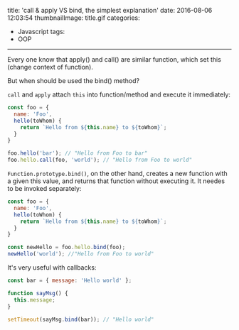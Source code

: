 title: 'call & apply VS bind, the simplest explanation'
date: 2016-08-06 12:03:54
thumbnailImage: title.gif
categories: 
- Javascript
tags:
- OOP
---

Every one know that apply() and call() are similar function, which set this (change context of function).

But when should be used the bind() method?

<!--more-->
<!--toc-->

`call` and `apply` attach `this` into function/method and execute it immediately:

``` javascript
const foo = {
  name: 'Foo',
  hello(toWhom) {
    return `Hello from ${this.name} to ${toWhom}`;
  }
}

foo.hello('bar'); // "Hello from Foo to bar"
foo.hello.call(foo, 'world'); // "Hello from Foo to world"
```

`Function.prototype.bind()`, on the other hand, creates a new function with a given this value, and returns that function without executing it. It needes to be invoked separately:

``` javascript
const foo = {
  name: 'Foo',
  hello(toWhom) {
    return `Hello from ${this.name} to ${toWhom}`;
  }
}

const newHello = foo.hello.bind(foo);
newHello('world'); //"Hello from Foo to world"
```

It's very useful with callbacks:

``` javascript
const bar = { message: 'Hello world' };

function sayMsg() {
  this.message;
}

setTimeout(sayMsg.bind(bar)); // "Hello world"
```
